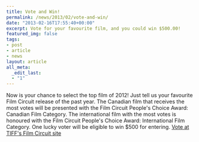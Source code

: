 ```yaml
---
title: Vote and Win!
permalink: /news/2013/02/vote-and-win/
date: "2013-02-16T17:55:40+00:00"
excerpt: Vote for your favourite film, and you could win $500.00!
featured_img: false
tags:
- post
- article
- news
layout: article
all_meta:
  _edit_last:
  - "1"
---
```


Now is your chance to select the top film of 2012! Just tell us your favourite Film Circuit release of the past year. The Canadian film that receives the most votes will be presented with the Film Circuit People's Choice Award: Canadian Film Category. The international film with the most votes is honoured with the Film Circuit People's Choice Award: International Film Category. One lucky voter will be eligible to win $500 for entering. [Vote at TIFF's Film Circuit site](http://www.tiff.net/filmcircuit)